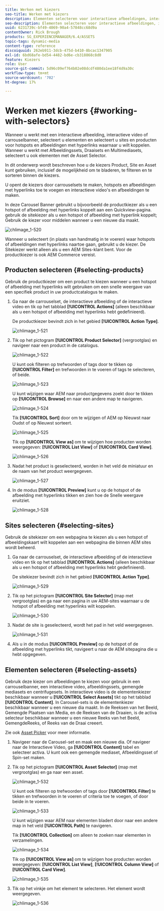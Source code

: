 ```yaml
---
title: Werken met kiezers
seo-title: Werken met kiezers
description: Elementen selecteren voor interactieve afbeeldingen, interactieve video en carrouselbanners
seo-description: Elementen selecteren voor interactieve afbeeldingen, interactieve video en carrouselbanners
uuid: 6231739c-bf49-4069-90a4-57848cc68d9a
contentOwner: Rick Brough
products: SG_EXPERIENCEMANAGER/6.4/ASSETS
topic-tags: dynamic-media
content-type: reference
discoiquuid: 262eb911-3dcb-475d-b410-8bcac1347905
exl-id: 6bd68afe-bd54-4482-bd6e-cb318868c8d0
feature: Kiezers
role: User
source-git-commit: 5d96c09ef764b02e08dcdf480da1ee18f4d9a30c
workflow-type: tm+mt
source-wordcount: '702'
ht-degree: 17%

---
```


# Werken met kiezers {#working-with-selectors}

Wanneer u werkt met een interactieve afbeelding, interactieve video of carrouselbanner, selecteert u elementen en selecteert u sites en producten voor hotspots en afbeeldingen met hyperlinks waarnaar u wilt koppelen. Wanneer u werkt met Afbeeldingssets, Draaisets en Multimediasets, selecteert u ook elementen met de Asset Selector.

In dit onderwerp wordt beschreven hoe u de kiezers Product, Site en Asset kunt gebruiken, inclusief de mogelijkheid om te bladeren, te filteren en te sorteren binnen de kiezers.

U opent de kiezers door carrouselsets te maken, hotspots en afbeeldingen met hyperlinks toe te voegen en interactieve video&#39;s en afbeeldingen te maken.

In deze Carousel Banner gebruikt u bijvoorbeeld de productkiezer als u een hotspot of afbeelding met hyperlinks koppelt aan een Quickview-pagina. gebruik de sitekiezer als u een hotspot of afbeelding met hyperlink koppelt; Gebruik de kiezer voor middelen wanneer u een nieuwe dia maakt.

![chlimage_1-520](assets/chlimage_1-520.png)

Wanneer u selecteert (in plaats van handmatig in te voeren) waar hotspots of afbeeldingen met hyperlinks naartoe gaan, gebruikt u de kiezer. De Sitekiezer werkt alleen als u een AEM Sites-klant bent. Voor de productkiezer is ook AEM Commerce vereist.

## Producten selecteren {#selecting-products}

Gebruik de productkiezer om een product te kiezen wanneer u een hotspot of afbeelding met hyperlinks wilt gebruiken om een snelle weergave van een specifiek product in uw productcatalogus te maken.

1. Ga naar de carrouselset, de interactieve afbeelding of de interactieve video en tik op het tabblad **[!UICONTROL Actions]** (alleen beschikbaar als u een hotspot of afbeelding met hyperlinks hebt gedefinieerd).

   De productkiezer bevindt zich in het gebied **[!UICONTROL Action Type]**.

   ![chlimage_1-521](assets/chlimage_1-521.png)

1. Tik op het pictogram **[!UICONTROL Product Selector]** (vergrootglas) en navigeer naar een product in de catalogus.

   ![chlimage_1-522](assets/chlimage_1-522.png)

   U kunt ook filteren op trefwoorden of tags door te tikken op **[!UICONTROL Filter]** en trefwoorden in te voeren of tags te selecteren, of beide.

   ![chlimage_1-523](assets/chlimage_1-523.png)

   U kunt wijzigen waar AEM naar productgegevens zoekt door te tikken op **[!UICONTROL Browse]** en naar een andere map te navigeren.

   ![chlimage_1-524](assets/chlimage_1-524.png)

   Tik **[!UICONTROL Sort]** door om te wijzigen of AEM op Nieuwst naar Oudst of op Nieuwst sorteert.

   ![chlimage_1-525](assets/chlimage_1-525.png)

   Tik op **[!UICONTROL View as]** om te wijzigen hoe producten worden weergegeven: **[!UICONTROL List View]** of **[!UICONTROL Card View]**.

   ![chlimage_1-526](assets/chlimage_1-526.png)

1. Nadat het product is geselecteerd, worden in het veld de miniatuur en de naam van het product weergegeven.

   ![chlimage_1-527](assets/chlimage_1-527.png)

1. In de modus **[!UICONTROL Preview]** kunt u op de hotspot of de afbeelding met hyperlinks tikken en zien hoe de Snelle weergave eruitziet.

   ![chlimage_1-528](assets/chlimage_1-528.png)

## Sites selecteren {#selecting-sites}

Gebruik de sitekiezer om een webpagina te kiezen als u een hotspot of afbeeldingskaart wilt koppelen aan een webpagina die binnen AEM sites wordt beheerd.

1. Ga naar de carrouselset, de interactieve afbeelding of de interactieve video en tik op het tabblad **[!UICONTROL Actions]** (alleen beschikbaar als u een hotspot of afbeelding met hyperlinks hebt gedefinieerd).

   De sitekiezer bevindt zich in het gebied **[!UICONTROL Action Type]**.

   ![chlimage_1-529](assets/chlimage_1-529.png)

1. Tik op het pictogram **[!UICONTROL Site Selector]** (map met vergrootglas) en ga naar een pagina in uw AEM-sites waarnaar u de hotspot of afbeelding met hyperlinks wilt koppelen.

   ![chlimage_1-530](assets/chlimage_1-530.png)

1. Nadat de site is geselecteerd, wordt het pad in het veld weergegeven.

   ![chlimage_1-531](assets/chlimage_1-531.png)

1. Als u in de modus **[!UICONTROL Preview]** op de hotspot of de afbeelding met hyperlinks tikt, navigeert u naar de AEM sitepagina die u hebt opgegeven.

## Elementen selecteren {#selecting-assets}

Gebruik deze kiezer om afbeeldingen te kiezen voor gebruik in een carrouselbanner, een interactieve video, afbeeldingssets, gemengde mediasets en centrifugesets. In interactieve video is de elementenkiezer beschikbaar wanneer u **[!UICONTROL Select Assets]** tikt op het tabblad **[!UICONTROL Content]**. In Carousel-sets is de elementenkiezer beschikbaar wanneer u een nieuwe dia maakt. In de Reeksen van het Beeld, Gemengde Plaatsen van Media, en de Reeksen van de Draaien, is de activa selecteur beschikbaar wanneer u een nieuwe Reeks van het Beeld, GemengdeReeks, of Reeks van de Draai creeert.

Zie ook [Asset Picker](asset-selector.md) voor meer informatie.

1. Navigeer naar de Carousel-set en maak een nieuwe dia. Of navigeer naar de Interactieve Video, ga **[!UICONTROL Content]** tabel en selecteer activa. U kunt ook een gemengde mediaset, Afbeeldingsset of Spin-set maken.
1. Tik op het pictogram **[!UICONTROL Asset Selector]** (map met vergrootglas) en ga naar een asset.

   ![chlimage_1-532](assets/chlimage_1-532.png)

   U kunt ook filteren op trefwoorden of tags door **[!UICONTROL Filter]** te tikken en trefwoorden in te voeren of criteria toe te voegen, of door beide in te voeren.

   ![chlimage_1-533](assets/chlimage_1-533.png)

   U kunt wijzigen waar AEM naar elementen bladert door naar een andere map in het veld **[!UICONTROL Path]** te navigeren.

   Tik **[!UICONTROL Collection]** om alleen te zoeken naar elementen in verzamelingen.

   ![chlimage_1-534](assets/chlimage_1-534.png)

   Tik op **[!UICONTROL View as]** om te wijzigen hoe producten worden weergegeven: **[!UICONTROL List View]**, **[!UICONTROL Column View]** of **[!UICONTROL Card View]**.

   ![chlimage_1-535](assets/chlimage_1-535.png)

1. Tik op het vinkje om het element te selecteren. Het element wordt weergegeven.

   ![chlimage_1-536](assets/chlimage_1-536.png)
